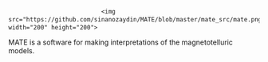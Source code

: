                               <img src="https://github.com/sinanozaydin/MATE/blob/master/mate_src/mate.png"  width="200" height="200">

MATE is a software for making interpretations of the magnetotelluric models.
